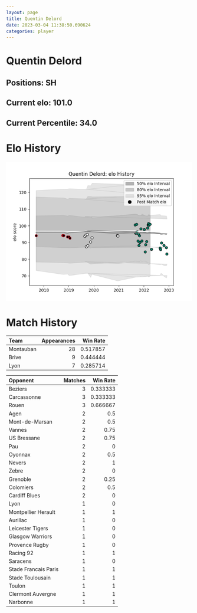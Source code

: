 ```yaml
---  
layout: page  
title: Quentin Delord  
date: 2023-03-04 11:38:50.690624  
categories: player  
---
```

# Quentin Delord

## Positions: SH

## Current elo: 101.0

## Current Percentile: 34.0

# Elo History


![elo history](history_QuentinDelord.png)
# Match History


| Team      |   Appearances |   Win Rate |
|:----------|--------------:|-----------:|
| Montauban |            28 |   0.517857 |
| Brive     |             9 |   0.444444 |
| Lyon      |             7 |   0.285714 |

| Opponent             |   Matches |   Win Rate |
|:---------------------|----------:|-----------:|
| Beziers              |         3 |   0.333333 |
| Carcassonne          |         3 |   0.333333 |
| Rouen                |         3 |   0.666667 |
| Agen                 |         2 |   0.5      |
| Mont-de-Marsan       |         2 |   0.5      |
| Vannes               |         2 |   0.75     |
| US Bressane          |         2 |   0.75     |
| Pau                  |         2 |   0        |
| Oyonnax              |         2 |   0.5      |
| Nevers               |         2 |   1        |
| Zebre                |         2 |   0        |
| Grenoble             |         2 |   0.25     |
| Colomiers            |         2 |   0.5      |
| Cardiff Blues        |         2 |   0        |
| Lyon                 |         1 |   0        |
| Montpellier Herault  |         1 |   1        |
| Aurillac             |         1 |   0        |
| Leicester Tigers     |         1 |   0        |
| Glasgow Warriors     |         1 |   0        |
| Provence Rugby       |         1 |   0        |
| Racing 92            |         1 |   1        |
| Saracens             |         1 |   0        |
| Stade Francais Paris |         1 |   1        |
| Stade Toulousain     |         1 |   1        |
| Toulon               |         1 |   1        |
| Clermont Auvergne    |         1 |   1        |
| Narbonne             |         1 |   1        |